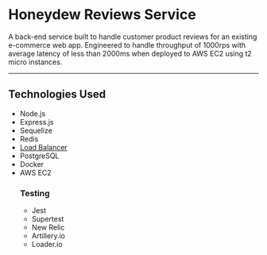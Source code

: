 # Honeydew Reviews Service

A back-end service built to handle customer product reviews for an existing e-commerce web app. Engineered to handle throughput of 1000rps with average latency of less than 2000ms when deployed to AWS EC2 using t2 micro instances.

---

## Technologies Used

- Node.js
- Express.js
- Sequelize
- Redis
- [Load Balancer](https://github.com/matthewwrobel/load_balancer)
- PostgreSQL
- Docker
- AWS EC2
    ### Testing
    - Jest
    - Supertest
    - New Relic
    - Artillery.io
    - Loader.io

